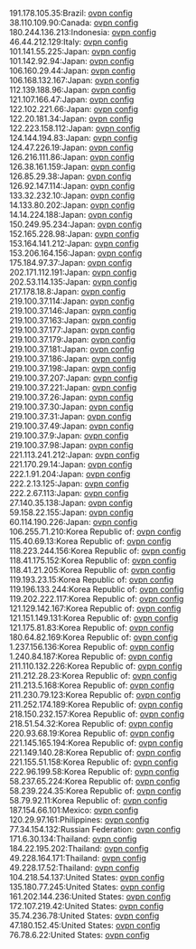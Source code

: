 191.178.105.35:Brazil: [ovpn config](vpn/191_178_105_35.ovpn)  
38.110.109.90:Canada: [ovpn config](vpn/38_110_109_90.ovpn)  
180.244.136.213:Indonesia: [ovpn config](vpn/180_244_136_213.ovpn)  
46.44.212.129:Italy: [ovpn config](vpn/46_44_212_129.ovpn)  
101.141.55.225:Japan: [ovpn config](vpn/101_141_55_225.ovpn)  
101.142.92.94:Japan: [ovpn config](vpn/101_142_92_94.ovpn)  
106.160.29.44:Japan: [ovpn config](vpn/106_160_29_44.ovpn)  
106.168.132.167:Japan: [ovpn config](vpn/106_168_132_167.ovpn)  
112.139.188.96:Japan: [ovpn config](vpn/112_139_188_96.ovpn)  
121.107.166.47:Japan: [ovpn config](vpn/121_107_166_47.ovpn)  
122.102.221.66:Japan: [ovpn config](vpn/122_102_221_66.ovpn)  
122.20.181.34:Japan: [ovpn config](vpn/122_20_181_34.ovpn)  
122.223.158.112:Japan: [ovpn config](vpn/122_223_158_112.ovpn)  
124.144.194.83:Japan: [ovpn config](vpn/124_144_194_83.ovpn)  
124.47.226.19:Japan: [ovpn config](vpn/124_47_226_19.ovpn)  
126.216.111.86:Japan: [ovpn config](vpn/126_216_111_86.ovpn)  
126.38.161.159:Japan: [ovpn config](vpn/126_38_161_159.ovpn)  
126.85.29.38:Japan: [ovpn config](vpn/126_85_29_38.ovpn)  
126.92.147.114:Japan: [ovpn config](vpn/126_92_147_114.ovpn)  
133.32.232.10:Japan: [ovpn config](vpn/133_32_232_10.ovpn)  
14.133.80.202:Japan: [ovpn config](vpn/14_133_80_202.ovpn)  
14.14.224.188:Japan: [ovpn config](vpn/14_14_224_188.ovpn)  
150.249.95.234:Japan: [ovpn config](vpn/150_249_95_234.ovpn)  
152.165.228.98:Japan: [ovpn config](vpn/152_165_228_98.ovpn)  
153.164.141.212:Japan: [ovpn config](vpn/153_164_141_212.ovpn)  
153.206.164.156:Japan: [ovpn config](vpn/153_206_164_156.ovpn)  
175.184.97.37:Japan: [ovpn config](vpn/175_184_97_37.ovpn)  
202.171.112.191:Japan: [ovpn config](vpn/202_171_112_191.ovpn)  
202.53.114.135:Japan: [ovpn config](vpn/202_53_114_135.ovpn)  
217.178.18.8:Japan: [ovpn config](vpn/217_178_18_8.ovpn)  
219.100.37.114:Japan: [ovpn config](vpn/219_100_37_114.ovpn)  
219.100.37.146:Japan: [ovpn config](vpn/219_100_37_146.ovpn)  
219.100.37.163:Japan: [ovpn config](vpn/219_100_37_163.ovpn)  
219.100.37.177:Japan: [ovpn config](vpn/219_100_37_177.ovpn)  
219.100.37.179:Japan: [ovpn config](vpn/219_100_37_179.ovpn)  
219.100.37.181:Japan: [ovpn config](vpn/219_100_37_181.ovpn)  
219.100.37.186:Japan: [ovpn config](vpn/219_100_37_186.ovpn)  
219.100.37.198:Japan: [ovpn config](vpn/219_100_37_198.ovpn)  
219.100.37.207:Japan: [ovpn config](vpn/219_100_37_207.ovpn)  
219.100.37.221:Japan: [ovpn config](vpn/219_100_37_221.ovpn)  
219.100.37.26:Japan: [ovpn config](vpn/219_100_37_26.ovpn)  
219.100.37.30:Japan: [ovpn config](vpn/219_100_37_30.ovpn)  
219.100.37.31:Japan: [ovpn config](vpn/219_100_37_31.ovpn)  
219.100.37.49:Japan: [ovpn config](vpn/219_100_37_49.ovpn)  
219.100.37.9:Japan: [ovpn config](vpn/219_100_37_9.ovpn)  
219.100.37.98:Japan: [ovpn config](vpn/219_100_37_98.ovpn)  
221.113.241.212:Japan: [ovpn config](vpn/221_113_241_212.ovpn)  
221.170.29.14:Japan: [ovpn config](vpn/221_170_29_14.ovpn)  
222.1.91.204:Japan: [ovpn config](vpn/222_1_91_204.ovpn)  
222.2.13.125:Japan: [ovpn config](vpn/222_2_13_125.ovpn)  
222.2.67.113:Japan: [ovpn config](vpn/222_2_67_113.ovpn)  
27.140.35.138:Japan: [ovpn config](vpn/27_140_35_138.ovpn)  
59.158.22.155:Japan: [ovpn config](vpn/59_158_22_155.ovpn)  
60.114.190.226:Japan: [ovpn config](vpn/60_114_190_226.ovpn)  
106.255.71.210:Korea Republic of: [ovpn config](vpn/106_255_71_210.ovpn)  
115.40.69.13:Korea Republic of: [ovpn config](vpn/115_40_69_13.ovpn)  
118.223.244.156:Korea Republic of: [ovpn config](vpn/118_223_244_156.ovpn)  
118.41.175.152:Korea Republic of: [ovpn config](vpn/118_41_175_152.ovpn)  
118.41.21.205:Korea Republic of: [ovpn config](vpn/118_41_21_205.ovpn)  
119.193.23.15:Korea Republic of: [ovpn config](vpn/119_193_23_15.ovpn)  
119.196.133.244:Korea Republic of: [ovpn config](vpn/119_196_133_244.ovpn)  
119.202.222.117:Korea Republic of: [ovpn config](vpn/119_202_222_117.ovpn)  
121.129.142.167:Korea Republic of: [ovpn config](vpn/121_129_142_167.ovpn)  
121.151.149.131:Korea Republic of: [ovpn config](vpn/121_151_149_131.ovpn)  
121.175.81.83:Korea Republic of: [ovpn config](vpn/121_175_81_83.ovpn)  
180.64.82.169:Korea Republic of: [ovpn config](vpn/180_64_82_169.ovpn)  
1.237.156.136:Korea Republic of: [ovpn config](vpn/1_237_156_136.ovpn)  
1.240.84.187:Korea Republic of: [ovpn config](vpn/1_240_84_187.ovpn)  
211.110.132.226:Korea Republic of: [ovpn config](vpn/211_110_132_226.ovpn)  
211.212.28.23:Korea Republic of: [ovpn config](vpn/211_212_28_23.ovpn)  
211.213.5.168:Korea Republic of: [ovpn config](vpn/211_213_5_168.ovpn)  
211.230.79.123:Korea Republic of: [ovpn config](vpn/211_230_79_123.ovpn)  
211.252.174.189:Korea Republic of: [ovpn config](vpn/211_252_174_189.ovpn)  
218.150.232.157:Korea Republic of: [ovpn config](vpn/218_150_232_157.ovpn)  
218.51.54.32:Korea Republic of: [ovpn config](vpn/218_51_54_32.ovpn)  
220.93.68.19:Korea Republic of: [ovpn config](vpn/220_93_68_19.ovpn)  
221.145.165.194:Korea Republic of: [ovpn config](vpn/221_145_165_194.ovpn)  
221.149.140.28:Korea Republic of: [ovpn config](vpn/221_149_140_28.ovpn)  
221.155.51.158:Korea Republic of: [ovpn config](vpn/221_155_51_158.ovpn)  
222.96.199.58:Korea Republic of: [ovpn config](vpn/222_96_199_58.ovpn)  
58.237.65.224:Korea Republic of: [ovpn config](vpn/58_237_65_224.ovpn)  
58.239.224.35:Korea Republic of: [ovpn config](vpn/58_239_224_35.ovpn)  
58.79.92.11:Korea Republic of: [ovpn config](vpn/58_79_92_11.ovpn)  
187.154.66.101:Mexico: [ovpn config](vpn/187_154_66_101.ovpn)  
120.29.97.161:Philippines: [ovpn config](vpn/120_29_97_161.ovpn)  
77.34.154.132:Russian Federation: [ovpn config](vpn/77_34_154_132.ovpn)  
171.6.30.134:Thailand: [ovpn config](vpn/171_6_30_134.ovpn)  
184.22.195.202:Thailand: [ovpn config](vpn/184_22_195_202.ovpn)  
49.228.164.171:Thailand: [ovpn config](vpn/49_228_164_171.ovpn)  
49.228.17.52:Thailand: [ovpn config](vpn/49_228_17_52.ovpn)  
104.218.54.137:United States: [ovpn config](vpn/104_218_54_137.ovpn)  
135.180.77.245:United States: [ovpn config](vpn/135_180_77_245.ovpn)  
161.202.144.236:United States: [ovpn config](vpn/161_202_144_236.ovpn)  
172.107.219.42:United States: [ovpn config](vpn/172_107_219_42.ovpn)  
35.74.236.78:United States: [ovpn config](vpn/35_74_236_78.ovpn)  
47.180.152.45:United States: [ovpn config](vpn/47_180_152_45.ovpn)  
76.78.6.22:United States: [ovpn config](vpn/76_78_6_22.ovpn)  
